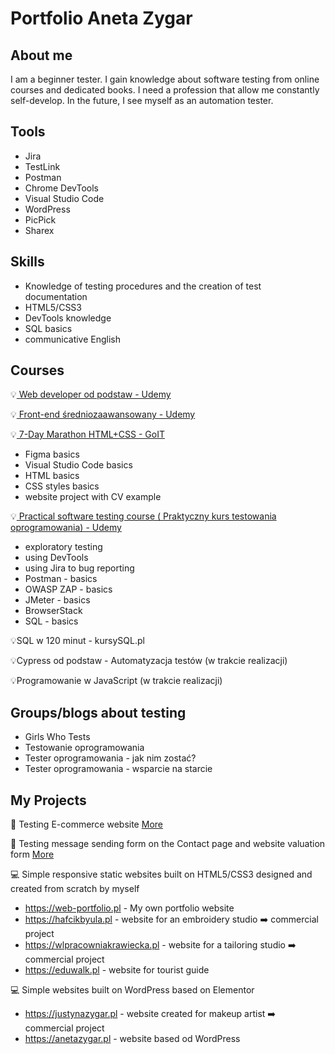 # Portfolio Aneta Zygar


## About me
I am a beginner tester. I gain knowledge about software testing from online courses and dedicated books. I need a profession that allow me constantly self-develop. In the future, I see myself as an automation tester.


## Tools
* Jira
* TestLink
* Postman
* Chrome DevTools
* Visual Studio Code
* WordPress
* PicPick
* Sharex
  

## Skills
* Knowledge of testing procedures and the creation of test documentation
* HTML5/CSS3
* DevTools knowledge
* SQL basics
* communicative English

## Courses
💡<a href= "https://www.udemy.com/certificate/UC-60f071ca-86d6-45f5-b181-5e5c6591fe73/" target="_blank"> Web developer od podstaw - Udemy </a> <br> 

💡<a href="https://www.udemy.com/certificate/UC-5ab3c315-a73c-4aad-b41c-86770b7e215b/" target="_blank"> Front-end średniozaawansowany -  Udemy </a> <br>

💡<a href="https://m.goit.global/pl/?utm_source=google&utm_medium=cpc&utm_campaign=19908700535&utm_term=146264932926|652825193268||go-it&gad=1&gclid=CjwKCAjw9pGjBhB-EiwAa5jl3KnsR1nsyVDGSMKU0Rik7QbR2aWH7Dwb69fbmp7JSQsoSNztEpy_ghoCqsEQAvD_BwE" target="_blank"> 7-Day Marathon HTML+CSS - GoIT</a>
- Figma basics
- Visual Studio Code basics
- HTML basics
- CSS styles basics
- website project with CV example

💡<a href="https://www.udemy.com/certificate/UC-3952c167-e305-4657-93a2-e357530f7e1b/" target="_blank"> Practical software testing course ( Praktyczny kurs testowania oprogramowania) - Udemy </a> <br>
- exploratory testing
- using DevTools
- using Jira to bug reporting
- Postman - basics
- OWASP ZAP - basics
- JMeter - basics
- BrowserStack
- SQL - basics


💡SQL w 120 minut - kursySQL.pl <br>

💡Cypress od podstaw - Automatyzacja testów (w trakcie realizacji) <br>

💡Programowanie w JavaScript (w trakcie realizacji) <br>

## Groups/blogs about testing
* Girls Who Tests
* Testowanie oprogramowania
* Tester oprogramowania - jak nim zostać?
* Tester oprogramowania - wsparcie na starcie


## My Projects

📝 Testing E-commerce website <a href="https://github.com/anetazygar/e-commerce-testing.git" target="_blank"> More </a> <br> 

📝 Testing message sending form on the Contact page and website valuation form <a href="https://github.com/anetazygar/Project/blob/main/README.md#project-testing-website" target="_blank"> More </a>


💻 Simple responsive static websites built on HTML5/CSS3 designed and created from scratch by myself 
  * https://web-portfolio.pl - My own portfolio website <br>
  * https://hafcikbyula.pl - website for an embroidery studio ➡️ commercial project 
  * https://wlpracowniakrawiecka.pl - website for a tailoring studio ➡️ commercial project 
  * https://eduwalk.pl - website  for tourist guide <br>
  
💻 Simple websites built on WordPress based on Elementor
  * https://justynazygar.pl - website created for makeup artist ➡️ commercial project
  * https://anetazygar.pl - website based od WordPress


